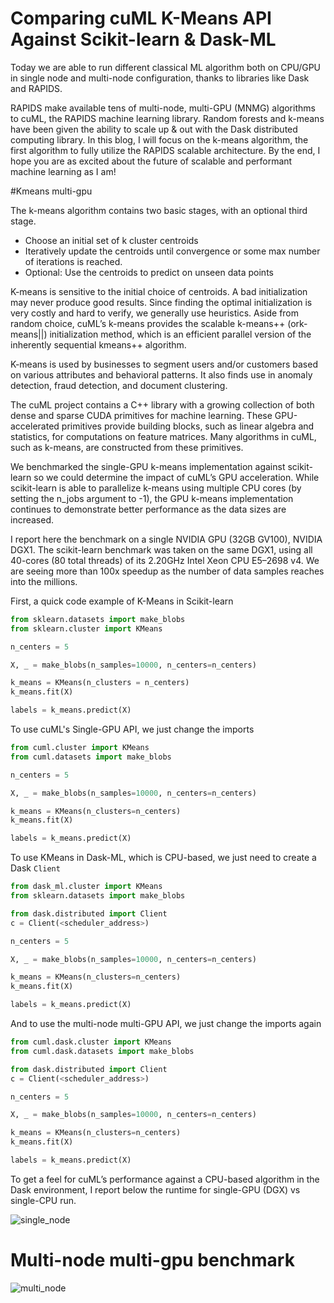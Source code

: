 # Comparing cuML K-Means API Against Scikit-learn & Dask-ML
Today we are able to run different classical ML algorithm both on CPU/GPU in single node and multi-node configuration, thanks to libraries like Dask and RAPIDS.


RAPIDS make available tens of multi-node, multi-GPU (MNMG) algorithms to cuML, the RAPIDS machine learning library. Random forests and k-means have been given the ability to scale up & out with the Dask distributed computing library. In this blog, I will focus on the k-means algorithm, the first algorithm to fully utilize the RAPIDS scalable architecture. By the end, I hope you are as excited about the future of scalable and performant machine learning as I am!


#Kmeans multi-gpu 

The k-means algorithm contains two basic stages, with an optional third stage.

  - Choose an initial set of k cluster centroids
  - Iteratively update the centroids until convergence or some max number of iterations is reached.
  - Optional: Use the centroids to predict on unseen data points

K-means is sensitive to the initial choice of centroids. A bad initialization may never produce good results. Since finding the optimal initialization is very costly and hard to verify, we generally use heuristics. Aside from random choice, cuML’s k-means provides the scalable k-means++ (ork-means||) initialization method, which is an efficient parallel version of the inherently sequential kmeans++ algorithm.


K-means is used by businesses to segment users and/or customers based on various attributes and behavioral patterns. It also finds use in anomaly detection, fraud detection, and document clustering.

The cuML project contains a C++ library with a growing collection of both dense and sparse CUDA primitives for machine learning. These GPU-accelerated primitives provide building blocks, such as linear algebra and statistics, for computations on feature matrices. Many algorithms in cuML, such as k-means, are constructed from these primitives.


We benchmarked the single-GPU k-means implementation against scikit-learn so we could determine the impact of cuML’s GPU acceleration. While scikit-learn is able to parallelize k-means using multiple CPU cores (by setting the n_jobs argument to -1), the GPU k-means implementation continues to demonstrate better performance as the data sizes are increased.

I report here the benchmark on a single NVIDIA GPU (32GB GV100), NVIDIA DGX1. The scikit-learn benchmark was taken on the same DGX1, using all 40-cores (80 total threads) of its 2.20GHz Intel Xeon CPU E5–2698 v4. We are seeing more than 100x speedup as the number of data samples reaches into the millions.

First, a quick code example of K-Means in Scikit-learn
```python
from sklearn.datasets import make_blobs
from sklearn.cluster import KMeans

n_centers = 5

X, _ = make_blobs(n_samples=10000, n_centers=n_centers)

k_means = KMeans(n_clusters = n_centers)
k_means.fit(X)

labels = k_means.predict(X)
```

To use cuML's Single-GPU API, we just change the imports
```python
from cuml.cluster import KMeans
from cuml.datasets import make_blobs

n_centers = 5

X, _ = make_blobs(n_samples=10000, n_centers=n_centers)

k_means = KMeans(n_clusters=n_centers)
k_means.fit(X)

labels = k_means.predict(X)
```

To use KMeans in Dask-ML, which is CPU-based, we just need to create a Dask `Client`
```python
from dask_ml.cluster import KMeans
from sklearn.datasets import make_blobs

from dask.distributed import Client
c = Client(<scheduler_address>)

n_centers = 5

X, _ = make_blobs(n_samples=10000, n_centers=n_centers)

k_means = KMeans(n_clusters=n_centers)
k_means.fit(X)

labels = k_means.predict(X)
```

And to use the multi-node multi-GPU API, we just change the imports again
```python
from cuml.dask.cluster import KMeans
from cuml.dask.datasets import make_blobs

from dask.distributed import Client
c = Client(<scheduler_address>)

n_centers = 5

X, _ = make_blobs(n_samples=10000, n_centers=n_centers)

k_means = KMeans(n_clusters=n_centers)
k_means.fit(X)

labels = k_means.predict(X)

```

To get a feel for cuML’s performance against a CPU-based algorithm in the Dask environment, I report below
the runtime for single-GPU (DGX) vs single-CPU run.

![single_node](https://github.com/Sera91/SMR3872-Colombia/blob/main/Day10/Kmeans-multiGPU/plots/single_node.png?raw=true)


# Multi-node multi-gpu benchmark

![multi_node](https://github.com/Sera91/SMR3872-Colombia/blob/main/Day10/Kmeans-multiGPU/plots/benchmark.png?raw=true)

